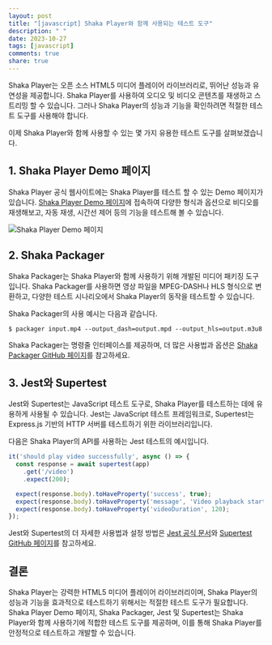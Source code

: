 ```yaml
---
layout: post
title: "[javascript] Shaka Player와 함께 사용되는 테스트 도구"
description: " "
date: 2023-10-27
tags: [javascript]
comments: true
share: true
---
```


Shaka Player는 오픈 소스 HTML5 미디어 플레이어 라이브러리로, 뛰어난 성능과 유연성을 제공합니다. Shaka Player를 사용하여 오디오 및 비디오 콘텐츠를 재생하고 스트리밍 할 수 있습니다. 그러나 Shaka Player의 성능과 기능을 확인하려면 적절한 테스트 도구를 사용해야 합니다.

이제 Shaka Player와 함께 사용할 수 있는 몇 가지 유용한 테스트 도구를 살펴보겠습니다.

## 1. Shaka Player Demo 페이지

Shaka Player 공식 웹사이트에는 Shaka Player를 테스트 할 수 있는 Demo 페이지가 있습니다. [Shaka Player Demo 페이지](https://shaka-player-demo.appspot.com/)에 접속하여 다양한 형식과 옵션으로 비디오를 재생해보고, 자동 재생, 시간선 제어 등의 기능을 테스트해 볼 수 있습니다.

![Shaka Player Demo 페이지](https://shaka-player-demo.appspot.com/assets/img/demo_page.png)

## 2. Shaka Packager

Shaka Packager는 Shaka Player와 함께 사용하기 위해 개발된 미디어 패키징 도구입니다. Shaka Packager를 사용하면 영상 파일을 MPEG-DASH나 HLS 형식으로 변환하고, 다양한 테스트 시나리오에서 Shaka Player의 동작을 테스트할 수 있습니다.

Shaka Packager의 사용 예시는 다음과 같습니다.

```shell
$ packager input.mp4 --output_dash=output.mpd --output_hls=output.m3u8
```

Shaka Packager는 명령줄 인터페이스를 제공하며, 더 많은 사용법과 옵션은 [Shaka Packager GitHub 페이지](https://github.com/google/shaka-packager)를 참고하세요.

## 3. Jest와 Supertest

Jest와 Supertest는 JavaScript 테스트 도구로, Shaka Player를 테스트하는 데에 유용하게 사용될 수 있습니다. Jest는 JavaScript 테스트 프레임워크로, Supertest는 Express.js 기반의 HTTP 서버를 테스트하기 위한 라이브러리입니다.

다음은 Shaka Player의 API를 사용하는 Jest 테스트의 예시입니다.

```javascript
it('should play video successfully', async () => {
  const response = await supertest(app)
    .get('/video')
    .expect(200);

  expect(response.body).toHaveProperty('success', true);
  expect(response.body).toHaveProperty('message', 'Video playback started');
  expect(response.body).toHaveProperty('videoDuration', 120);
});
```

Jest와 Supertest의 더 자세한 사용법과 설정 방법은 [Jest 공식 문서](https://jestjs.io/)와 [Supertest GitHub 페이지](https://github.com/visionmedia/supertest)를 참고하세요.

## 결론

Shaka Player는 강력한 HTML5 미디어 플레이어 라이브러리이며, Shaka Player의 성능과 기능을 효과적으로 테스트하기 위해서는 적절한 테스트 도구가 필요합니다. Shaka Player Demo 페이지, Shaka Packager, Jest 및 Supertest는 Shaka Player와 함께 사용하기에 적합한 테스트 도구를 제공하며, 이를 통해 Shaka Player를 안정적으로 테스트하고 개발할 수 있습니다.